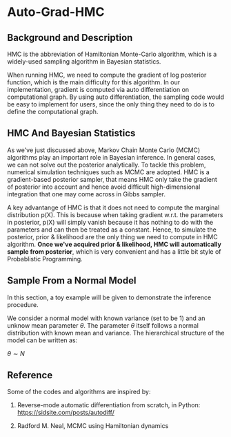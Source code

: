 # Auto-Grad-HMC

## Background and Description

HMC is the abbreviation of Hamiltonian Monte-Carlo algorithm, which is a widely-used sampling algorithm in Bayesian statistics. 

When running HMC, we need to compute the gradient of log posterior function, which is the main difficulty for this algorithm. In our implementation, gradient is computed via auto differentiation on computational graph. By using auto differentiation, the sampling code would be easy to implement for users, since the only thing they need to do is to define the computational graph.

## HMC And Bayesian Statistics

As we've just discussed above, Markov Chain Monte Carlo (MCMC) algorithms play an important role in Bayesian inference. In general cases, we can not solve out the posterior analytically. To tackle this problem, numerical simulation techniques such as MCMC are adopted. HMC is a gradient-based posterior sampler, that means HMC only take the gradient of posterior into account and hence avoid difficult high-dimensional integration that one may come across in Gibbs sampler.

A key advantange of HMC is that it does not need to compute the marginal distribution p(X). This is because when taking gradient w.r.t. the parameters in posterior, p(X) will simply vanish because it has nothing to do with the parameters and can then be treated as a constant. Hence, to simulate the posterior, prior & likelihood are the only thing we need to compute in HMC algorithm. **Once we've acquired prior & likelihood, HMC will automatically sample from posterior**, which is very convenient and has a little bit style of Probablistic Programming.

## Sample From a Normal Model

In this section, a toy example will be given to demonstrate the inference procedure. 

We consider a normal model with known variance (set to be 1) and an unknow mean parameter $\theta$. The parameter $\theta$ itself follows a normal distribution with known mean and variance. The hierarchical structure of the model can be written as:

$\theta \sim N$



## Reference

Some of the codes and algorithms are inspired by:

1. Reverse-mode automatic differentiation from scratch, in Python: https://sidsite.com/posts/autodiff/

2. Radford M. Neal, MCMC using Hamiltonian dynamics
